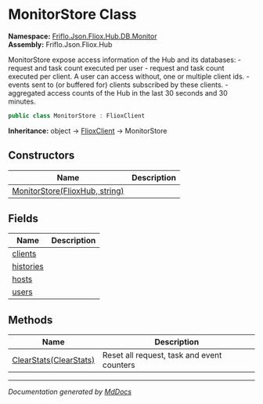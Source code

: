 ﻿<!--  
  <auto-generated>   
    The contents of this file were generated by a tool.  
    Changes to this file may be list if the file is regenerated  
  </auto-generated>   
-->

# MonitorStore Class

**Namespace:** [Friflo.Json.Fliox.Hub.DB.Monitor](../index.md)  
**Assembly:** Friflo.Json.Fliox.Hub

MonitorStore expose access information of the Hub and its databases:            \- request and task count executed per user             \- request and task count executed per client. A user can access without, one or multiple client ids.             \- events sent to (or buffered for) clients subscribed by these clients.             \- aggregated access counts of the Hub in the last 30 seconds and 30 minutes.

```csharp
public class MonitorStore : FlioxClient
```

**Inheritance:** object → [FlioxClient](../../../Client/FlioxClient/index.md) → MonitorStore

## Constructors

| Name                                                    | Description |
| ------------------------------------------------------- | ----------- |
| [MonitorStore(FlioxHub, string)](constructors/index.md) |             |

## Fields

| Name                             | Description |
| -------------------------------- | ----------- |
| [clients](fields/clients.md)     |             |
| [histories](fields/histories.md) |             |
| [hosts](fields/hosts.md)         |             |
| [users](fields/users.md)         |             |

## Methods

| Name                                            | Description                                |
| ----------------------------------------------- | ------------------------------------------ |
| [ClearStats(ClearStats)](methods/ClearStats.md) | Reset all request, task and event counters |

___

*Documentation generated by [MdDocs](https://github.com/ap0llo/mddocs)*

